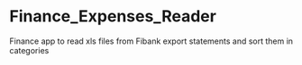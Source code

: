 # Finance_Expenses_Reader
 Finance app  to read xls files from Fibank export statements and sort them in categories
